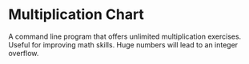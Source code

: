 # Multiplication Chart
 A command line program that offers unlimited multiplication exercises. Useful for improving math skills.
 Huge numbers will lead to an integer overflow.
